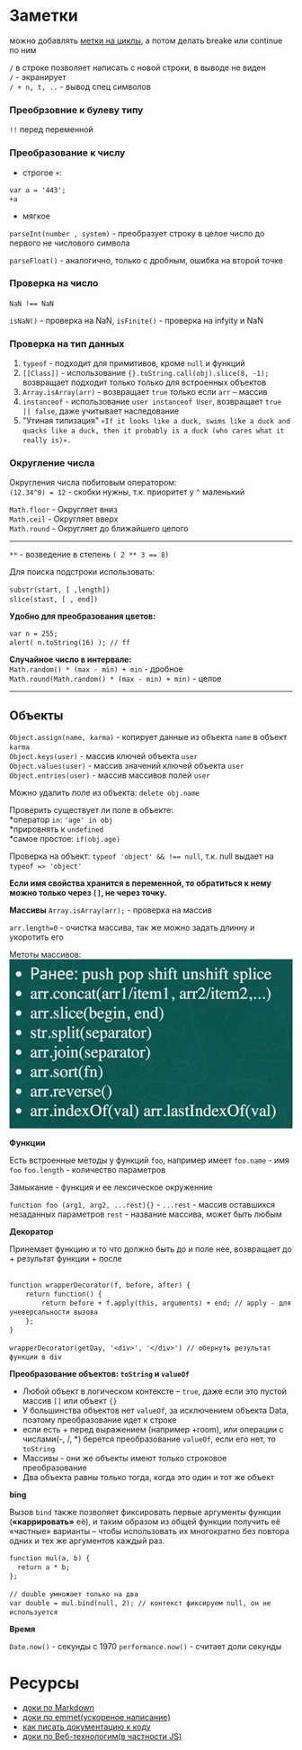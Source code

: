 # Заметки

можно добавлять [метки на циклы](https://learn.javascript.ru/while-for#метки-для-break-continue), а потом делать breake или continue по ним



`/` в строке позволяет написать с новой строки, в выводе не виден  
`/` - экранирует  
`/ + n, t, ..` - вывод спец символов

### Преобрзовние к булеву типу 
`!!` перед переменной

### Преобразование к числу
* строгое `+`: 
```
var a = '443';
+a
```
* мягкое 

`parseInt(number , system)` -  преобразует строку в целое число до первого не числового символа

`parseFloat()` - аналогично, только с дробным, ошибка на второй точке

### Проверка на число 

`NaN !== NaN`

`isNaN()` - проверка  на NaN, `isFinite()` - проверка на infyity и NaN  

### Проверка на тип данных

1.  `typeof` - подходит для примитивов, кроме `null` и функций  
2.  `[[Class]]` - использование `{}.toString.call(obj).slice(8, -1);` возвращает подходит только только для встроенных объектов  
3.  `Array.isArray(arr)` - возвращает `true` только если `arr` – массив  
4.  `instanceof` - использование `user instanceof User`, возвращает `true || false`, даже учитывает наследование  
5.  "Утиная типизация" `«If it looks like a duck, swims like a duck and quacks like a duck, then it probably is a duck (who cares what it really is)».`

### Округление числа 
Округления числа побитовым оператором:  
`(12.34^0) = 12` - скобки нужны, т.к. приоритет у `^` маленький  

`Math.floor` - Округляет вниз  
`Math.ceil` -  Округляет вверх  
`Math.round` - Округляет до ближайшего целого  

--------------

`**` - возведение в степень `( 2 ** 3 == 8)`

Для поиска подстроки использовать:

`substr(start, [ ,length])`  
`slice(stast, [ , end])`

**Удобно для преобразования цветов:**
```
var n = 255;
alert( n.toString(16) ); // ff
```

**Случайное число в интервале:**  
`Math.random() * (max - min) + min` - дробное  
`Math.round(Math.random() * (max - min) + min)` - целое  

---------------  

## Объекты

`Object.assign(name, karma)` - копирует данные из объекта `name` в объект `karma`  
`Object.keys(user)` - массив ключей объекта `user`  
`Object.values(user)` - массив значений ключей объекта `user`  
`Object.entries(user)` - массив массивов полей `user` 

Можно удалить поле из объекта: `delete obj.name`  

Проверить существует ли поле в объекте:  
*оператор `in`: `'age' in obj`  
*прировнять к `undefined`  
*самое простое: `if(obj.age)`  

Проверка на объект: `typeof 'object' && !== null`, т.к. null выдает на `typeof => 'object'`


**Если имя свойства хранится в переменной, то обратиться к нему можно только через `[]`, не через точку.**  

**Массивы**
`Array.isArray(arr);` - проверка на массив

`arr.length=0` - очистка массива, так же можно задать длинну и укоротить его  

Метоты массивов:
![](/img/methods.png)

**Функции**

Есть встроенные методы у функций `foo`, например имеет `foo.name` - имя `foo` `foo.length` - количество параметров  

Замыкание - функция и ее лексическое окруженние  


`function foo (arg1, arg2, ...rest){}` - `...rest` - массив оставшихся незаданных параметров `rest` - название массива, может быть любым  

**Декоратор**

Принемает функцию и то что должно быть до и поле нее, возвращает до + результат функции + после  

```

function wrapperDecorator(f, before, after) {
	return function() {
		return before + f.apply(this, arguments) + end; // apply - для уневерсальности вызова
	};	
}

wrapperDecorator(getDay, '<div>', '</div>') // обернуть результат функции в div

```

**Преобразование объектов: `toString` и `valueOf`**

* Любой объект в логическом контексте – `true`, даже если это пустой массив `[]` или объект `{}`
* У большинства объектов нет `valueOf`, за исключением объекта Data, поэтому преобразование идет к строке  
* если есть + перед выражением (например +room), или операции с числами(-, /, *) берется преобразование `valueOf`, если его нет, то `toString`  
* Массивы - они же объекты имеют только строковое преобразование 
* Два объекта равны только тогда, когда это один и тот же объект  

**bing**

Вызов `bind` также позволяет фиксировать первые аргументы функции (**«каррировать»** её), и таким образом из общей функции получить её «частные» варианты – чтобы использовать их многократно без повтора одних и тех же аргументов каждый раз.  

```
function mul(a, b) {
  return a * b;
};

// double умножает только на два
var double = mul.bind(null, 2); // контекст фиксируем null, он не используется
```
 
**Время**

`Date.now()` - секунды c 1970
`performance.now()` - cчитает доли секунды 

# Ресурсы 

* [доки по Markdown](https://github.com/OlgaVlasova/markdown-doc/blob/master/README.md#Lines)
* [доки по emmet(ускореное написание)](https://docs.emmet.io/cheat-sheet/)
* [как писать документацию к коду](http://usejsdoc.org/)
* [доки по Веб-технологим(в частности JS)](https://developer.mozilla.org/ru/docs/Web/JavaScript)
